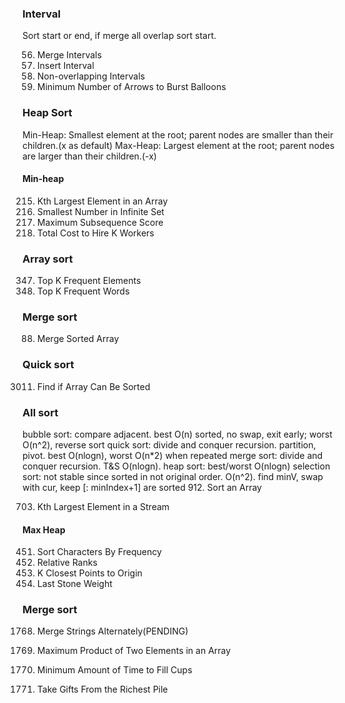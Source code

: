 ### Interval
Sort start or end, if merge all overlap sort start.
   
56. Merge Intervals
57. Insert Interval
435. Non-overlapping Intervals
452. Minimum Number of Arrows to Burst Balloons


### Heap Sort
Min-Heap: Smallest element at the root; parent nodes are smaller than their children.(x as default)
Max-Heap: Largest element at the root; parent nodes are larger than their children.(-x)
#### Min-heap
215. Kth Largest Element in an Array
2336. Smallest Number in Infinite Set
2542. Maximum Subsequence Score
2462. Total Cost to Hire K Workers


### Array sort
347. Top K Frequent Elements
692. Top K Frequent Words


### Merge sort
88. Merge Sorted Array


### Quick sort
3011. Find if Array Can Be Sorted


### All sort 
bubble sort: compare adjacent. best O(n) sorted, no swap, exit early; worst O(n^2), reverse sort
quick sort: divide and conquer recursion. partition, pivot. best O(nlogn), worst O(n*2) when repeated 
merge sort: divide and conquer recursion. T&S O(nlogn).
heap sort: best/worst O(nlogn)
selection sort: not stable since sorted in not original order. O(n^2). find minV, swap with cur, keep [: minIndex+1] are sorted
912. Sort an Array






703. Kth Largest Element in a Stream

#### Max Heap
451. Sort Characters By Frequency
506. Relative Ranks
973. K Closest Points to Origin
1046. Last Stone Weight

### Merge sort
1768. Merge Strings Alternately(PENDING)


1464. Maximum Product of Two Elements in an Array
2335. Minimum Amount of Time to Fill Cups
2558. Take Gifts From the Richest Pile

